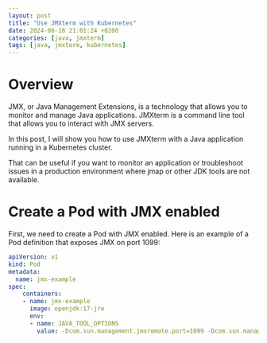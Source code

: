 ```yaml
---
layout: post
title: "Use JMXterm with Kubernetes"
date: 2024-06-18 21:01:24 +0200
categories: [java, jmxterm]
tags: [java, jmxterm, kubernetes]
---
```


# Overview

JMX, or Java Management Extensions, is a technology that allows you to monitor and manage Java applications.
JMXterm is a command line tool that allows you to interact with JMX servers.

In this post, I will show you how to use JMXterm with a Java application running in a Kubernetes cluster.

That can be useful if you want to monitor an application or troubleshoot issues in a production environment where jmap
or other JDK tools are not available.

# Create a Pod with JMX enabled

First, we need to create a Pod with JMX enabled. Here is an example of a Pod definition that exposes JMX on port 1099:

```yaml
apiVersion: v1
kind: Pod
metadata:
  name: jmx-example
spec:
    containers:
    - name: jmx-example
      image: openjdk:17-jre
      env:
      - name: JAVA_TOOL_OPTIONS
        value: -Dcom.sun.management.jmxremote.port=1099 -Dcom.sun.management.jmxremote.authenticate=false -Dcom.sun.management.jmxremote.ssl=false

```
